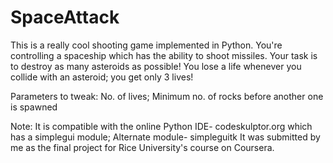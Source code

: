 # SpaceAttack
This is a really cool shooting game implemented in Python.
You're controlling a spaceship which has the ability to shoot missiles.
Your task is to destroy as many asteroids as possible!
You lose a life whenever you collide with an asteroid; you get only 3 lives!

Parameters to tweak:
No. of lives; Minimum no. of rocks before another one is spawned

Note: It is compatible with the online Python IDE- codeskulptor.org which has a simplegui module; Alternate module- simpleguitk
It was submitted by me as the final project for Rice University's course on Coursera.
